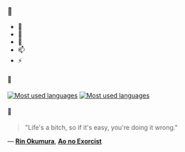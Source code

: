### 👋

- 🔭
- 🌱
- 💬
- 📫
- ⚡

#### 🧏

[![Most used languages](https://github-readme-stats-aynah.vercel.app/api/top-langs/?username=aynh&theme=solarized-dark&langs_count=6&layout=compact&hide_title=true)](https://github.com/anuraghazra/github-readme-stats#gh-dark-mode-only)
[![Most used languages](https://github-readme-stats-aynah.vercel.app/api/top-langs/?username=aynh&theme=solarized-light&langs_count=6&layout=compact&hide_title=true)](https://github.com/anuraghazra/github-readme-stats#gh-light-mode-only)

#### 💬

> "Life's a bitch, so if it's easy, you're doing it wrong."

&mdash; [**Rin Okumura**](https://myanimelist.net/character.php?q=Rin%20Okumura&cat=character), [**Ao no Exorcist**](https://myanimelist.net/search/all?q=Ao%20no%20Exorcist&cat=all)
